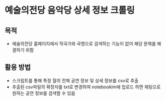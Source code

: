 # 예술의전당 음악당 상세 정보 크롤링

## 목적
- 예술의전당 홈페이지에서 작곡가와 곡명으로 검색하는 기능이 없어 해당 문제를 해결하기 위함

## 활용 방법
- 스크립트를 통해 특정 월의 전체 공연 정보 및 상세 정보를 csv로 추출
- 추출된 csv파일의 확장자를 txt로 변경하여 notebooklm에 업로드 하면 채팅으로 원하는 공연 정보를 검색할 수 있음
